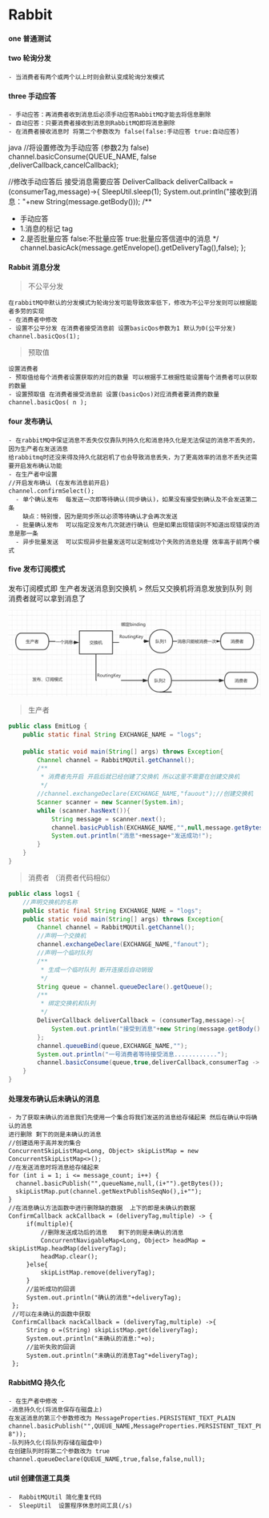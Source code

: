 # Rabbit
#### one 普通测试
#### two 轮询分发
    - 当消费者有两个或两个以上时则会默认变成轮询分发模式
#### three 手动应答
    - 手动应答：再消费者收到消息后必须手动应答RabbitMQ才能去将信息删除
    - 自动应答：只要消费者接收到消息则RabbitMQ即将消息删除
    - 在消费者接收消息时 将第二个参数改为 false(false:手动应答 true:自动应答)
  java
//将设置修改为手动应答 (参数2为 false)
channel.basicConsume(QUEUE_NAME, false ,deliverCallback,cancelCallback);

//修改手动应答后 接受消息需要应答
DeliverCallback deliverCallback = (consumerTag,message)->{
 SleepUtil.sleep(1);
 System.out.println("接收到消息："+new String(message.getBody()));
  /**
  * 手动应答
  * 1.消息的标记 tag
  * 2.是否批量应答 false:不批量应答  true:批量应答信道中的消息
    */
    channel.basicAck(message.getEnvelope().getDeliveryTag(),false);
    };
#### Rabbit 消息分发
> 不公平分发 

    在rabbitMQ中默认的分发模式为轮询分发可能导致效率低下，修改为不公平分发则可以根据能者多劳的实现
    - 在消费者中修改
    - 设置不公平分发 在消费者接受消息前 设置basicQos参数为1 默认为0(公平分发)
    channel.basicQos(1);
> 预取值

    设置消费者
    - 预取值给每个消费者设置获取的对应的数量 可以根据手工根据性能设置每个消费者可以获取的数量
    - 设置预取值 在消费者接受消息前 设置(basicQos)对应消费者要消费的数量
    channel.basicQos( n );

#### four 发布确认
    - 在rabbitMQ中保证消息不丢失仅仅靠队列持久化和消息持久化是无法保证的消息不丢失的，因为生产者在发送消息
    给rabbitmq时还没来得及持久化就宕机了也会导致消息丢失，为了更高效率的消息不丢失还需要开启发布确认功能
    - 在生产者中设置
    //开启发布确认 (在发布消息前开启)
    channel.confirmSelect();
      - 单个确认发布  每发送一次即等待确认(同步确认)，如果没有接受到确认及不会发送第二条
        缺点：特别慢，因为是同步所以必须等待确认才会再次发送
      - 批量确认发布  可以指定没发布几次就进行确认 但是如果出现错误则不知道出现错误的消息是那一条
      - 异步批量发送  可以实现异步批量发送可以定制成功个失败的消息处理 效率高于前两个模式

#### five 发布订阅模式
发布订阅模式即 生产者发送消息到交换机 > 然后又交换机将消息发放到队列 则  消费者就可以拿到消息了 

![a1](rabbitmq.assets/a1.png)
> 生产者
```java
public class EmitLog {
    public static final String EXCHANGE_NAME = "logs";

    public static void main(String[] args) throws Exception{
        Channel channel = RabbitMQUtil.getChannel();
        /**
         * 消费者先开启 开启后就已经创建了交换机 所以这里不需要在创建交换机
         */
        //channel.exchangeDeclare(EXCHANGE_NAME,"fauout");//创建交换机
        Scanner scanner = new Scanner(System.in);
        while (scanner.hasNext()){
            String message = scanner.next();
            channel.basicPublish(EXCHANGE_NAME,"",null,message.getBytes("UTF-8"));
            System.out.println("消息"+message+"发送成功!");
        }
    }
}
```
> 消费者 （消费者代码相似）
```java
public class logs1 {
    //声明交换机的名称
    public static final String EXCHANGE_NAME = "logs";
    public static void main(String[] args) throws Exception{
        Channel channel = RabbitMQUtil.getChannel();
        //声明一个交换机
        channel.exchangeDeclare(EXCHANGE_NAME,"fanout");
        //声明一个临时队列
        /**
         * 生成一个临时队列 断开连接后自动销毁
         */
        String queue = channel.queueDeclare().getQueue();
        /**
         * 绑定交换机和队列
         */
        DeliverCallback deliverCallback = (consumerTag,message)->{
            System.out.println("接受到消息"+new String(message.getBody()));
        };
        channel.queueBind(queue,EXCHANGE_NAME,"");
        System.out.println("一号消费者等待接受消息............");
        channel.basicConsume(queue,true,deliverCallback,consumerTag -> {});
    }
}
```



#### 处理发布确认后未确认的消息
    - 为了获取未确认的消息我们先使用一个集合将我们发送的消息给存储起来 然后在确认中将确认的消息
    进行删除 剩下的则是未确认的消息
    //创建适用于高并发的集合
    ConcurrentSkipListMap<Long, Object> skipListMap = new ConcurrentSkipListMap<>();
    //在发送消息时将消息给存储起来
    for (int i = 1; i <= message_count; i++) {
      channel.basicPublish("",queueName,null,(i+"").getBytes());
      skipListMap.put(channel.getNextPublishSeqNo(),i+"");
    }
    //在消息确认方法函数中进行删除缺的数据  上下的即是未确认的数据
    ConfirmCallback ackCallback = (deliveryTag,multiple) -> {
         if(multiple){
             //删除发送成功后的消息   剩下的则是未确认的消息
             ConcurrentNavigableMap<Long, Object> headMap = skipListMap.headMap(deliveryTag);
             headMap.clear();
         }else{
             skipListMap.remove(deliveryTag);
         }
         //监听成功的回调
         System.out.println("确认的消息"+deliveryTag);
     };
     //可以在未确认的函数中获取
     ConfirmCallback nackCallback = (deliveryTag,multiple) ->{
         String o =(String) skipListMap.get(deliveryTag);
         System.out.println("未确认的消息:"+o);
         //监听失败的回调
         System.out.println("未确认的消息Tag"+deliveryTag);
     };

#### RabbitMQ 持久化
    - 在生产者中修改 -
    -消息持久化(将消息保存在磁盘上)
    在发送消息的第三个参数修改为 MessageProperties.PERSISTENT_TEXT_PLAIN
    channel.basicPublish("",QUEUE_NAME,MessageProperties.PERSISTENT_TEXT_PLAIN,next.getBytes("UTF-8"));
    -队列持久化(将队列存储在磁盘中)
    在创建队列时将第二个参数改为 true
    channel.queueDeclare(QUEUE_NAME,true,false,false,null);
#### util 创建信道工具类
    -  RabbitMQUtil 简化重复代码
    -  SleepUtil  设置程序休息时间工具(/s)

